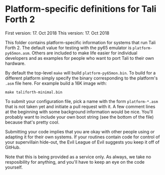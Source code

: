 # Platform-specific definitions for Tali Forth 2

First version: 17. Oct 2018
This version: 17. Oct 2018

This folder contains platform-specific information for systems that run Tali
Forth 2. The default value for testing with the py65 emulator is
`platform-py65mon.asm`. Others are included to make life easier for individual
developers and as examples for people who want to port Tali to their own
hardware.

By default the top-level `make` will build `platform-py65mon.bin`.
To build for a different platform simply specify the binary corresponding
to the platform's `.asm` file here. For example build a 16K image with:

    make taliforth-minimal.bin

To submit your configuration file, pick a name with the form `platform-*.asm`
that is not taken yet and initiate a pull request with it. A few comment lines
at the beginning with some background information would be nice. You'll probably
want to include your own boot string (see the bottom of the file) because that's
pretty cool.

Submitting your code implies that you are okay with other people using or
adapting it for their own systems. If your routines contain code for control of
your supervillain hide-out, the Evil League of Evil suggests you keep it off of
GitHub.

Note that this is being provided as a service only. As always, we take no
resposibility for anything, and you'll have to keep an eye on the code
yourself.
